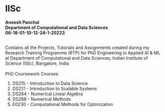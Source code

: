 # IISc 
**Aneesh Panchal</br> 
Department of Computational and Data Sciences</br> 
06-18-01-10-12-24-1-25223</br></br>** 

Contains all the Projects, Tutorials and Assignments created during my Research Training Programme (RTP) for PhD Engineering in Applied AI & ML at Department of Computational and Data Sciences, Indian Institute of Science (IISc), Bangalore, India</br></br>
PhD Coursework Courses:
1. DS215 - Introduction to Data Science
2. DS221 - Introduction to Scalable Systems
3. DS284 - Numerical Linear Algebra
4. DS288 - Numerical Methods
5. E0230 - Computational Methods for Optimization
